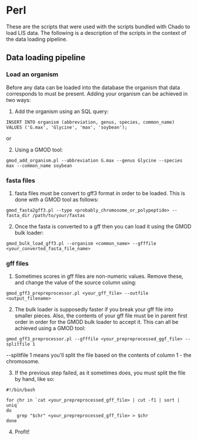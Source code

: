 Perl
====
These are the scripts that were used with the scripts bundled with Chado to load LIS data. The following is a description of the scripts in the context of the data loading pipeline.

## Data loading pipeline

### Load an organism

Before any data can be loaded into the database the organism that data corresponds to must be present. Adding your organism can be achieved in two ways:

1. Add the organism using an SQL query:

```
INSERT INTO organism (abbreviation, genus, species, common_name) VALUES ('G.max', 'Glycine', 'max', 'soybean');
```

or

2. Using a GMOD tool:

```
gmod_add_organism.pl --abbreviation G.max --genus Glycine --species max --common_name soybean
```

### fasta files

1. fasta files must be convert to gff3 format in order to be loaded. This is done with a GMOD tool as follows:

```
gmod_fasta2gff3.pl --type <probably_chromosome_or_polypeptide> --fasta_dir /path/to/your/fastas
```

2. Once the fasta is converted to a gff then you can load it using the GMOD bulk loader:

```
gmod_bulk_load_gff3.pl --organism <common_name> --gfffile <your_converted_fasta_file_name>
```

### gff files

1. Sometimes scores in gff files are non-numeric values. Remove these, and change the value of the source column using:

```
gmod_gff3_prepreprocessor.pl <your_gff_file> --outfile <output_filename>
```

2. The bulk loader is supposedly faster if you break your gff file into smaller pieces. Also, the contents of your gff file must be in parent first order in order for the GMOD bulk loader to accept it. This can all be achieved using a GMOD tool:

```
gmod_gff3_preprocessor.pl --gfffile <your_prepreprocessed_ggf_file> --splitfile 1
```

--splitfile 1 means you'll split the file based on the contents of column 1 - the chromosome.

3. If the previous step failed, as it sometimes does, you must split the file by hand, like so:

```
#!/bin/bash

for chr in `cat <your_prepreprocessed_gff_file> | cut -f1 | sort | uniq`
do
    grep "$chr" <your_prepreprocessed_gff_file> > $chr
done
```

4. Profit!
